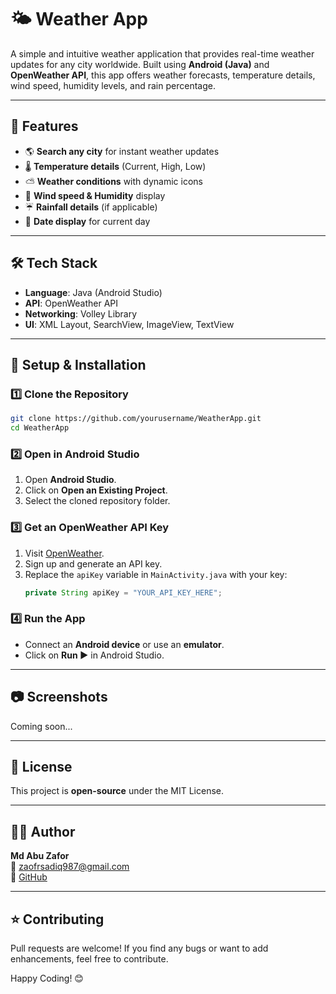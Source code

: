 # 🌤 Weather App

A simple and intuitive weather application that provides real-time weather updates for any city worldwide. Built using **Android (Java)** and **OpenWeather API**, this app offers weather forecasts, temperature details, wind speed, humidity levels, and rain percentage.

---

## 🚀 Features
- 🌎 **Search any city** for instant weather updates
- 🌡 **Temperature details** (Current, High, Low)
- ⛅ **Weather conditions** with dynamic icons
- 💨 **Wind speed & Humidity** display
- ☔ **Rainfall details** (if applicable)
- 📅 **Date display** for current day

---

## 🛠 Tech Stack
- **Language**: Java (Android Studio)
- **API**: OpenWeather API
- **Networking**: Volley Library
- **UI**: XML Layout, SearchView, ImageView, TextView

---

## 🔧 Setup & Installation
### 1️⃣ Clone the Repository
```bash
git clone https://github.com/yourusername/WeatherApp.git
cd WeatherApp
```

### 2️⃣ Open in Android Studio
1. Open **Android Studio**.
2. Click on **Open an Existing Project**.
3. Select the cloned repository folder.

### 3️⃣ Get an OpenWeather API Key
1. Visit [OpenWeather](https://openweathermap.org/api).
2. Sign up and generate an API key.
3. Replace the `apiKey` variable in `MainActivity.java` with your key:
   ```java
   private String apiKey = "YOUR_API_KEY_HERE";
   ```

### 4️⃣ Run the App
- Connect an **Android device** or use an **emulator**.
- Click on **Run ▶** in Android Studio.

---

## 📷 Screenshots
Coming soon...

---

## 📝 License
This project is **open-source** under the MIT License.

---

## 👨‍💻 Author
**Md Abu Zafor**  
📧 zaofrsadiq987@gmail.com  
🔗 [GitHub](https://github.com/AbuZafor99)

---

## ⭐ Contributing
Pull requests are welcome! If you find any bugs or want to add enhancements, feel free to contribute. 

Happy Coding! 😊
